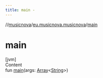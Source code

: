 ```yaml
---
title: main -
---
```

//[musicnova](../index.md)/[eu.musicnova.musicnova](index.md)/[main](main.md)



# main  
[jvm]  
Content  
fun [main](main.md)(args: [Array](https://kotlinlang.org/api/latest/jvm/stdlib/kotlin/-array/index.html)<[String](https://kotlinlang.org/api/latest/jvm/stdlib/kotlin/-string/index.html)>)  



